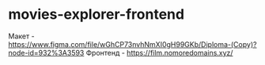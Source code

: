 # movies-explorer-frontend

Макет - https://www.figma.com/file/wGhCP73nvhNmXI0gH99GKb/Diploma-(Copy)?node-id=932%3A3593
Фронтенд - https://film.nomoredomains.xyz/
